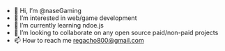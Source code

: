 - 👋 Hi, I’m @naseGaming
- 👀 I’m interested in web/game development
- 🌱 I’m currently learning ndoe.js
- 💞️ I’m looking to collaborate on any open source paid/non-paid projects
- 📫 How to reach me regacho800@gmail.com

<!---
naseGaming/naseGaming is a ✨ special ✨ repository because its `README.md` (this file) appears on your GitHub profile.
You can click the Preview link to take a look at your changes.
--->

